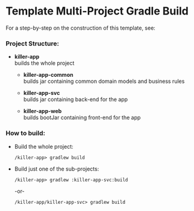 # Template Multi-Project Gradle Build
For a step-by-step on the construction of this template, see:  


### Project Structure:
- **killer-app**  
   builds the whole project   

   - **killer-app-common**  
      builds jar containing common domain models and business rules  

   - **killer-app-svc**  
      builds jar containing back-end for the app  

   - **killer-app-web**  
      builds bootJar containing front-end for the app  

### How to build:
- Build the whole project:  
   ```   
   /killer-app> gradlew build          
   ```   
- Build just one of the sub-projects:  
   ```   
   /killer-app> gradlew :killer-app-svc:build  
   ```   
   -or-  
   ```
   /killer-app/killer-app-svc> gradlew build  
   ```  